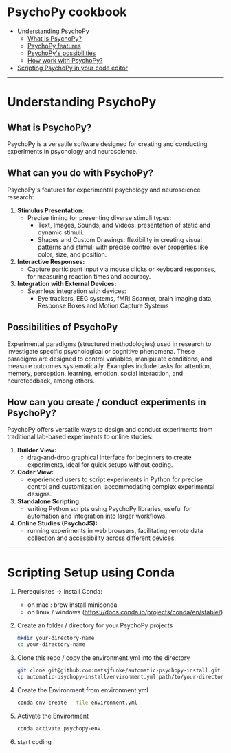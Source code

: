 # PsychoPy cookbook

- [Understanding PsychoPy](#understanding-psychopy)
  - [What is PsychoPy?](#what-is-psychopy)
  - [PsychoPy features](#what-can-you-do-with-psychopy)
  - [PsychoPy's possibilities](#possibilities-of-psychopy)
  - [How work with PsychoPy?](#how-can-you-create--conduct-experiments-in-psychopy)
- [Scripting PsychoPy in your code editor](#scripting-setup-using-conda)

---

# Understanding PsychoPy

## What is PsychoPy?

PsychoPy is a versatile software designed for creating and conducting experiments in psychology and neuroscience.

## What can you do with PsychoPy?

PsychoPy's features for experimental psychology and neuroscience research:

1. **Stimulus Presentation:**
   - Precise timing for presenting diverse stimuli types:
     - Text, Images, Sounds, and Videos: presentation of static and dynamic stimuli.
     - Shapes and Custom Drawings: flexibility in creating visual patterns and stimuli with precise control over properties like color, size, and position.
2. **Interactive Responses:**
   - Capture participant input via mouse clicks or keyboard responses, for measuring reaction times and accuracy.
3. **Integration with External Devices:**
   - Seamless integration with devices:
     - Eye trackers, EEG systems, fMRI Scanner, brain imaging data, Response Boxes and Motion Capture Systems

## Possibilities of PsychoPy

Experimental paradigms (structured methodologies) used in research to investigate specific psychological or cognitive phenomena. These paradigms are designed to control variables, manipulate conditions, and measure outcomes systematically. Examples include tasks for attention, memory, perception, learning, emotion, social interaction, and neurofeedback, among others.

## How can you create / conduct experiments in PsychoPy?

PsychoPy offers versatile ways to design and conduct experiments from traditional lab-based experiments to online studies:

1. **Builder View:**
   - drag-and-drop graphical interface for beginners to create experiments, ideal for quick setups without coding.
2. **Coder View:**
   - experienced users to script experiments in Python for precise control and customization, accommodating complex experimental designs.
3. **Standalone Scripting:**
   - writing Python scripts using PsychoPy libraries, useful for automation and integration into larger workflows.
4. **Online Studies (PsychoJS):**
   - running experiments in web browsers, facilitating remote data collection and accessibility across different devices.

---

# Scripting Setup using Conda

1. Prerequisites -> install Conda:

   - on mac : brew install miniconda
   - on linux / windows (https://docs.conda.io/projects/conda/en/stable/)

2. Create an folder / directory for your PsychoPy projects

   ```bash
   mkdir your-directory-name
   cd your-directory-name
   ```

3. Clone this repo / copy the environment.yml into the directory

   ```bash
   git clone git@github.com:matsjfunke/automatic-psychopy-install.git
   cp automatic-psychopy-install/environment.yml path/to/your-directory-name
   ```

4. Create the Environment from environment.yml

   ```bash
   conda env create --file environment.yml
   ```

5. Activate the Environment

   ```bash
   conda activate psychopy-env
   ```

6. start coding
